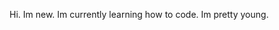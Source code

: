 Hi. Im new. Im currently learning how to code. Im pretty young. 

<!---
Xodusik/Xodusik is a ✨ special ✨ repository because its `README.md` (this file) appears on your GitHub profile.
You can click the Preview link to take a look at your changes.
--->
